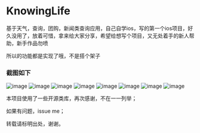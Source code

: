 # KnowingLife
基于天气，查询，团购，新闻类查询应用，自己自学ios，写的第一个ios项目，好久没用了，放着可惜，拿来给大家分享，希望给想写个项目，又无处着手的新人帮助，新手作品勿喷

所以的功能都是实现了哦，不是搭个架子

### 截图如下<br />

 ![image](https://raw.githubusercontent.com/12207480/KnowingLife/master/Screenshot/knowingLife1.png)
 ![image](https://raw.githubusercontent.com/12207480/KnowingLife/master/Screenshot/knowingLife2.png)
 ![image](https://raw.githubusercontent.com/12207480/KnowingLife/master/Screenshot/knowingLife3.png)
 ![image](https://raw.githubusercontent.com/12207480/KnowingLife/master/Screenshot/knowingLife4.png)
 ![image](https://raw.githubusercontent.com/12207480/KnowingLife/master/Screenshot/knowingLife5.png)
      ![image](https://raw.githubusercontent.com/12207480/KnowingLife/master/Screenshot/knowingLife6.png)
       ![image](https://raw.githubusercontent.com/12207480/KnowingLife/master/Screenshot/knowingLife7.png)
        ![image](https://raw.githubusercontent.com/12207480/KnowingLife/master/Screenshot/knowingLife8.png)


本项目使用了一些开源类库，再次感谢，不在一一列举；

如果有问题，issue me；

转载请标明出处，谢谢。
